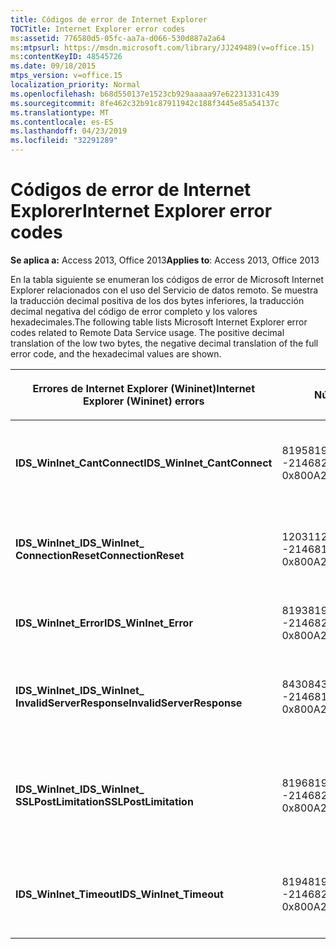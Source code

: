 ```yaml
---
title: Códigos de error de Internet Explorer
TOCTitle: Internet Explorer error codes
ms:assetid: 776580d5-05fc-aa7a-d066-530d887a2a64
ms:mtpsurl: https://msdn.microsoft.com/library/JJ249489(v=office.15)
ms:contentKeyID: 48545726
ms.date: 09/18/2015
mtps_version: v=office.15
localization_priority: Normal
ms.openlocfilehash: b68d550137e1523cb929aaaaa97e62231331c439
ms.sourcegitcommit: 8fe462c32b91c87911942c188f3445e85a54137c
ms.translationtype: MT
ms.contentlocale: es-ES
ms.lasthandoff: 04/23/2019
ms.locfileid: "32291289"
---
```

# <a name="internet-explorer-error-codes"></a><span data-ttu-id="380c6-102">Códigos de error de Internet Explorer</span><span class="sxs-lookup"><span data-stu-id="380c6-102">Internet Explorer error codes</span></span>

<span data-ttu-id="380c6-103">**Se aplica a:** Access 2013, Office 2013</span><span class="sxs-lookup"><span data-stu-id="380c6-103">**Applies to**: Access 2013, Office 2013</span></span>

<span data-ttu-id="380c6-p101">En la tabla siguiente se enumeran los códigos de error de Microsoft Internet Explorer relacionados con el uso del Servicio de datos remoto. Se muestra la traducción decimal positiva de los dos bytes inferiores, la traducción decimal negativa del código de error completo y los valores hexadecimales.</span><span class="sxs-lookup"><span data-stu-id="380c6-p101">The following table lists Microsoft Internet Explorer error codes related to Remote Data Service usage. The positive decimal translation of the low two bytes, the negative decimal translation of the full error code, and the hexadecimal values are shown.</span></span>

<table>
<colgroup>
<col style="width: 33%" />
<col style="width: 33%" />
<col style="width: 33%" />
</colgroup>
<thead>
<tr class="header">
<th><p><span data-ttu-id="380c6-106">Errores de Internet Explorer (Wininet)</span><span class="sxs-lookup"><span data-stu-id="380c6-106">Internet Explorer (Wininet) errors</span></span></p></th>
<th><p><span data-ttu-id="380c6-107">Número</span><span class="sxs-lookup"><span data-stu-id="380c6-107">Number</span></span></p></th>
<th><p><span data-ttu-id="380c6-108">Descripción</span><span class="sxs-lookup"><span data-stu-id="380c6-108">Description</span></span></p></th>
</tr>
</thead>
<tbody>
<tr class="odd">
<td><p><span data-ttu-id="380c6-109"><strong>IDS_WinInet_CantConnect</strong></span><span class="sxs-lookup"><span data-stu-id="380c6-109"><strong>IDS_WinInet_CantConnect</strong></span></span></p></td>
<td><p><span data-ttu-id="380c6-110">8195</span><span class="sxs-lookup"><span data-stu-id="380c6-110">8195</span></span><br />
<span data-ttu-id="380c6-111">-2146820093</span><span class="sxs-lookup"><span data-stu-id="380c6-111">-2146820093</span></span><br />
<span data-ttu-id="380c6-112">0x800A2003</span><span class="sxs-lookup"><span data-stu-id="380c6-112">0x800A2003</span></span></p></td>
<td><p><span data-ttu-id="380c6-113">Error en cliente Internet: no se puede conectar al servidor.</span><span class="sxs-lookup"><span data-stu-id="380c6-113">Internet Client Error: Cannot Connect to Server.</span></span></p></td>
</tr>
<tr class="even">
<td><p><span data-ttu-id="380c6-114"><strong>IDS_WinInet_</span><span class="sxs-lookup"><span data-stu-id="380c6-114"><strong>IDS_WinInet_</span></span><br />
<span data-ttu-id="380c6-115">ConnectionReset</strong></span><span class="sxs-lookup"><span data-stu-id="380c6-115">ConnectionReset</strong></span></span></p></td>
<td><p><span data-ttu-id="380c6-116">12031</span><span class="sxs-lookup"><span data-stu-id="380c6-116">12031</span></span><br />
<span data-ttu-id="380c6-117">-2146816257</span><span class="sxs-lookup"><span data-stu-id="380c6-117">-2146816257</span></span><br />
<span data-ttu-id="380c6-118">0x800A2EFF</span><span class="sxs-lookup"><span data-stu-id="380c6-118">0x800A2EFF</span></span></p></td>
<td><p><span data-ttu-id="380c6-119">Error en cliente Internet: conexión restablecida.</span><span class="sxs-lookup"><span data-stu-id="380c6-119">Internet Client Error: Connection Reset.</span></span></p></td>
</tr>
<tr class="odd">
<td><p><span data-ttu-id="380c6-120"><strong>IDS_WinInet_Error</strong></span><span class="sxs-lookup"><span data-stu-id="380c6-120"><strong>IDS_WinInet_Error</strong></span></span></p></td>
<td><p><span data-ttu-id="380c6-121">8193</span><span class="sxs-lookup"><span data-stu-id="380c6-121">8193</span></span><br />
<span data-ttu-id="380c6-122">-2146820095</span><span class="sxs-lookup"><span data-stu-id="380c6-122">-2146820095</span></span><br />
<span data-ttu-id="380c6-123">0x800A2001</span><span class="sxs-lookup"><span data-stu-id="380c6-123">0x800A2001</span></span></p></td>
<td><p><span data-ttu-id="380c6-124">Error en cliente Internet.</span><span class="sxs-lookup"><span data-stu-id="380c6-124">Internet Client Error.</span></span></p></td>
</tr>
<tr class="even">
<td><p><span data-ttu-id="380c6-125"><strong>IDS_WinInet_</span><span class="sxs-lookup"><span data-stu-id="380c6-125"><strong>IDS_WinInet_</span></span><br />
<span data-ttu-id="380c6-126">InvalidServerResponse</strong></span><span class="sxs-lookup"><span data-stu-id="380c6-126">InvalidServerResponse</strong></span></span></p></td>
<td><p><span data-ttu-id="380c6-127">8430</span><span class="sxs-lookup"><span data-stu-id="380c6-127">8430</span></span><br />
<span data-ttu-id="380c6-128">-2146819858</span><span class="sxs-lookup"><span data-stu-id="380c6-128">-2146819858</span></span><br />
<span data-ttu-id="380c6-129">0x800A20EE</span><span class="sxs-lookup"><span data-stu-id="380c6-129">0x800A20EE</span></span></p></td>
<td><p><span data-ttu-id="380c6-130">Error en cliente Internet: respuesta de servidor no válida.</span><span class="sxs-lookup"><span data-stu-id="380c6-130">Internet Client Error: Invalid Server Response.</span></span></p></td>
</tr>
<tr class="odd">
<td><p><span data-ttu-id="380c6-131"><strong>IDS_WinInet_</span><span class="sxs-lookup"><span data-stu-id="380c6-131"><strong>IDS_WinInet_</span></span><br />
<span data-ttu-id="380c6-132">SSLPostLimitation</strong></span><span class="sxs-lookup"><span data-stu-id="380c6-132">SSLPostLimitation</strong></span></span></p></td>
<td><p><span data-ttu-id="380c6-133">8196</span><span class="sxs-lookup"><span data-stu-id="380c6-133">8196</span></span><br />
<span data-ttu-id="380c6-134">-2146820092</span><span class="sxs-lookup"><span data-stu-id="380c6-134">-2146820092</span></span><br />
<span data-ttu-id="380c6-135">0x800A2004</span><span class="sxs-lookup"><span data-stu-id="380c6-135">0x800A2004</span></span></p></td>
<td><p><span data-ttu-id="380c6-136">Error en cliente Internet: error SSL (probable límite de 32 KB en la carga de datos).</span><span class="sxs-lookup"><span data-stu-id="380c6-136">Internet Client Error: SSL Error (possibly 32K data upload limitation).</span></span></p></td>
</tr>
<tr class="even">
<td><p><span data-ttu-id="380c6-137"><strong>IDS_WinInet_Timeout</strong></span><span class="sxs-lookup"><span data-stu-id="380c6-137"><strong>IDS_WinInet_Timeout</strong></span></span></p></td>
<td><p><span data-ttu-id="380c6-138">8194</span><span class="sxs-lookup"><span data-stu-id="380c6-138">8194</span></span><br />
<span data-ttu-id="380c6-139">-2146820094</span><span class="sxs-lookup"><span data-stu-id="380c6-139">-2146820094</span></span><br />
<span data-ttu-id="380c6-140">0x800A2002</span><span class="sxs-lookup"><span data-stu-id="380c6-140">0x800A2002</span></span></p></td>
<td><p><span data-ttu-id="380c6-141">Error en cliente Internet: excedido el tiempo de espera en la petición.</span><span class="sxs-lookup"><span data-stu-id="380c6-141">Internet Client Error: Request Timeout.</span></span></p></td>
</tr>
</tbody>
</table>

